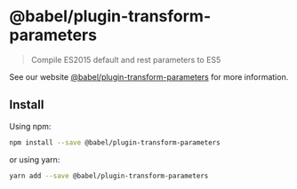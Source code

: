 # @babel/plugin-transform-parameters

> Compile ES2015 default and rest parameters to ES5

See our website [@babel/plugin-transform-parameters](https://new.babeljs.io/docs/en/next/babel-plugin-transform-parameters.html) for more information.

## Install

Using npm:

```sh
npm install --save @babel/plugin-transform-parameters
```

or using yarn:

```sh
yarn add --save @babel/plugin-transform-parameters
```
